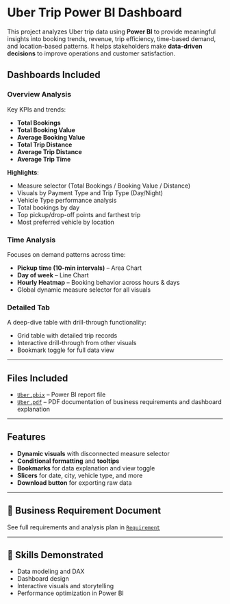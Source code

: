 # Uber Trip Power BI Dashboard

This project analyzes Uber trip data using **Power BI** to provide meaningful insights into booking trends, revenue, trip efficiency, time-based demand, and location-based patterns. It helps stakeholders make **data-driven decisions** to improve operations and customer satisfaction.

## Dashboards Included

### Overview Analysis
Key KPIs and trends:
* **Total Bookings**
* **Total Booking Value**
* **Average Booking Value**
* **Total Trip Distance**
* **Average Trip Distance**
* **Average Trip Time**

**Highlights**:

* Measure selector (Total Bookings / Booking Value / Distance)
* Visuals by Payment Type and Trip Type (Day/Night)
* Vehicle Type performance analysis
* Total bookings by day
* Top pickup/drop-off points and farthest trip
* Most preferred vehicle by location

### Time Analysis

Focuses on demand patterns across time:

* **Pickup time (10-min intervals)** – Area Chart
* **Day of week** – Line Chart
* **Hourly Heatmap** – Booking behavior across hours & days
* Global dynamic measure selector for all visuals

### Detailed Tab

A deep-dive table with drill-through functionality:

* Grid table with detailed trip records
* Interactive drill-through from other visuals
* Bookmark toggle for full data view
---
## Files Included
* [`Uber.pbix`](https://github.com/ManarZeita25/Uber-Trip-PowerBI-Dashboard/blob/main/dashboards/Uber.pbix) – Power BI report file 
* [`Uber.pdf`](https://github.com/ManarZeita25/Uber-Trip-PowerBI-Dashboard/blob/main/dashboards/exported/Uber.pdf) – PDF documentation of business requirements and dashboard explanation 
---
## Features
* **Dynamic visuals** with disconnected measure selector
* **Conditional formatting** and **tooltips**
* **Bookmarks** for data explanation and view toggle
* **Slicers** for date, city, vehicle type, and more
* **Download button** for exporting raw data
---
## 📄 Business Requirement Document

See full requirements and analysis plan in [`Requirement`](https://github.com/ManarZeita25/Uber-Trip-PowerBI-Dashboard/blob/main/Docs/Problem_Statement.md)

---
## 🧠 Skills Demonstrated
* Data modeling and DAX
* Dashboard design
* Interactive visuals and storytelling
* Performance optimization in Power BI

